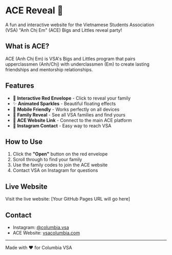 # ACE Reveal 🎉

A fun and interactive website for the Vietnamese Students Association (VSA) "Anh Chị Em" (ACE) Bigs and Littles reveal party!

## What is ACE?

ACE (Anh Chị Em) is VSA's Bigs and Littles program that pairs upperclassmen (Anh/Chị) with underclassmen (Em) to create lasting friendships and mentorship relationships.

## Features

- 🎁 **Interactive Red Envelope** - Click to reveal your family
- ✨ **Animated Sparkles** - Beautiful floating effects
- 📱 **Mobile Friendly** - Works perfectly on all devices
- 🎉 **Family Reveal** - See all VSA families and find yours
- 🔗 **ACE Website Link** - Connect to the main ACE platform
- 📸 **Instagram Contact** - Easy way to reach VSA

## How to Use

1. Click the **"Open"** button on the red envelope
2. Scroll through to find your family
3. Use the family codes to join the ACE website
4. Contact VSA on Instagram for questions

## Live Website

Visit the live website: [Your GitHub Pages URL will go here]

## Contact

- Instagram: [@columbia.vsa](https://www.instagram.com/columbia.vsa/)
- ACE Website: [vsacolumbia.com](https://www.vsacolumbia.com/)

---

Made with ❤️ for Columbia VSA
